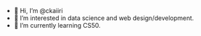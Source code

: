 - 👋 Hi, I’m @ckaiiri
- 👀 I’m interested in data science and web design/development.
- 🌱 I’m currently learning CS50.

<!---
ckaiiri/ckaiiri is a ✨ special ✨ repository because its `README.md` (this file) appears on your GitHub profile.
You can click the Preview link to take a look at your changes.
--->
